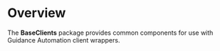 # Overview

The **BaseClients** package provides common components for use with Guidance Automation client wrappers.
